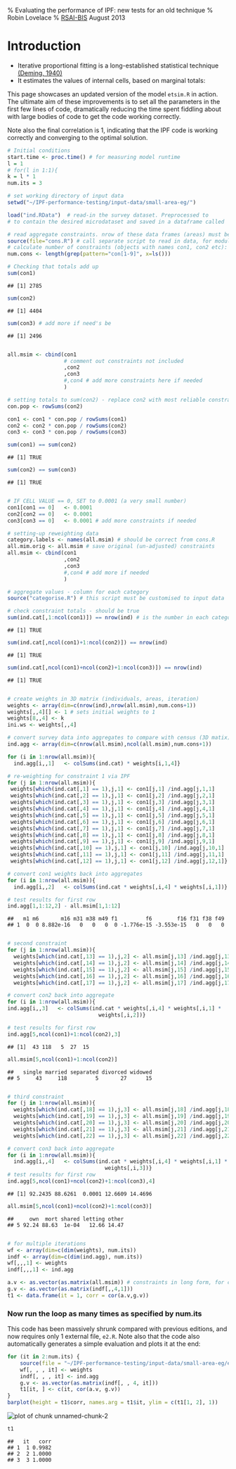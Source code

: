 % Evaluating the performance of IPF: new tests for an old technique
% Robin Lovelace
% [RSAI-BIS](http://www.rsai-bis.org/) August 2013

# Introduction 

- Iterative proportional fitting is a long-established statistical technique [(Deming, 1940)](http://www.jstor.org/stable/10.2307/2235722)
- It estimates the values of internal cells, based on marginal totals:


This page showcases an updated version of the model `etsim.R` in action.
The ultimate aim of these improvements is to set all the parameters in the first few lines of code, dramatically reducing the time spent fiddling about with large bodies of code to get the code working correctly.

Note also the final correlation is 1, indicating that the IPF code is working correctly and converging to the optimal solution.



```r
# Initial conditions
start.time <- proc.time() # for measuring model runtime
l = 1
# for(l in 1:1){
k = l * 1
num.its = 3

# set working directory of input data
setwd("~/IPF-performance-testing/input-data/small-area-eg/") 

load("ind.RData")  # read-in the survey dataset. Preprocessed to 
# to contain the desired microdataset and saved in a dataframe called 'ind'

# read aggregate constraints. nrow of these data frames (areas) must be equal 
source(file="cons.R") # call separate script to read in data, for modularity
# calculate number of constraints (objects with names con1, con2 etc):
num.cons <- length(grep(pattern="con[1-9]", x=ls())) 

# Checking that totals add up
sum(con1)
```

```
## [1] 2785
```

```r
sum(con2)
```

```
## [1] 4404
```

```r
sum(con3) # add more if need's be
```

```
## [1] 2496
```

```r

all.msim <- cbind(con1 
                  # comment out constraints not included
                  ,con2
                  ,con3
                  #,con4 # add more constraints here if needed
                  )

# setting totals to sum(con2) - replace con2 with most reliable constraint
con.pop <- rowSums(con2) 

con1 <- con1 * con.pop / rowSums(con1)
con2 <- con2 * con.pop / rowSums(con2) 
con3 <- con3 * con.pop / rowSums(con3)

sum(con1) == sum(con2) 
```

```
## [1] TRUE
```

```r
sum(con2) == sum(con3)
```

```
## [1] TRUE
```

```r

# IF CELL VALUE == 0, SET to 0.0001 (a very small number)
con1[con1 == 0]   <- 0.0001 
con2[con2 == 0]   <- 0.0001 
con3[con3 == 0]   <- 0.0001 # add more constraints if needed

# setting-up reweighting data
category.labels <- names(all.msim) # should be correct from cons.R
all.mim.orig <- all.msim # save original (un-adjusted) constraints
all.msim <- cbind(con1 
                  ,con2
                  ,con3
                  #,con4 # add more if needed
                  )

# aggregate values - column for each category
source("categorise.R") # this script must be customised to input data

# check constraint totals - should be true
sum(ind.cat[,1:ncol(con1)]) == nrow(ind) # is the number in each category correct
```

```
## [1] TRUE
```

```r
sum(ind.cat[,ncol(con1)+1:ncol(con2)]) == nrow(ind) 
```

```
## [1] TRUE
```

```r
sum(ind.cat[,ncol(con1)+ncol(con2)+1:ncol(con3)]) == nrow(ind) 
```

```
## [1] TRUE
```

```r

# create weights in 3D matrix (individuals, areas, iteration)
weights <- array(dim=c(nrow(ind),nrow(all.msim),num.cons+1)) 
weights[,,4][] <- 1 # sets initial weights to 1
weights[8,,4] <- k
ini.ws <- weights[,,4]

# convert survey data into aggregates to compare with census (3D matix)
ind.agg <- array(dim=c(nrow(all.msim),ncol(all.msim),num.cons+1))

for (i in 1:nrow(all.msim)){
  ind.agg[i,,1]   <- colSums(ind.cat) * weights[i,1,4]}

# re-weighting for constraint 1 via IPF 
for (j in 1:nrow(all.msim)){
 weights[which(ind.cat[,1] == 1),j,1] <- con1[j,1] /ind.agg[j,1,1]
 weights[which(ind.cat[,2] == 1),j,1] <- con1[j,2] /ind.agg[j,2,1]
 weights[which(ind.cat[,3] == 1),j,1] <- con1[j,3] /ind.agg[j,3,1]
 weights[which(ind.cat[,4] == 1),j,1] <- con1[j,4] /ind.agg[j,4,1]
 weights[which(ind.cat[,5] == 1),j,1] <- con1[j,5] /ind.agg[j,5,1]
 weights[which(ind.cat[,6] == 1),j,1] <- con1[j,6] /ind.agg[j,6,1]
 weights[which(ind.cat[,7] == 1),j,1] <- con1[j,7] /ind.agg[j,7,1]
 weights[which(ind.cat[,8] == 1),j,1] <- con1[j,8] /ind.agg[j,8,1]
 weights[which(ind.cat[,9] == 1),j,1] <- con1[j,9] /ind.agg[j,9,1]
 weights[which(ind.cat[,10] == 1),j,1] <- con1[j,10] /ind.agg[j,10,1]
 weights[which(ind.cat[,11] == 1),j,1] <- con1[j,11] /ind.agg[j,11,1]
 weights[which(ind.cat[,12] == 1),j,1] <- con1[j,12] /ind.agg[j,12,1]}

# convert con1 weights back into aggregates
for (i in 1:nrow(all.msim)){
  ind.agg[i,,2]   <- colSums(ind.cat * weights[,i,4] * weights[,i,1])}

# test results for first row
ind.agg[1,1:12,2] - all.msim[1,1:12]
```

```
##   m1 m6       m16 m31 m38 m49 f1         f6        f16 f31 f38 f49
## 1  0  0 8.882e-16   0   0   0  0 -1.776e-15 -3.553e-15   0   0   0
```

```r

# second constraint
for (j in 1:nrow(all.msim)){
  weights[which(ind.cat[,13] == 1),j,2] <- all.msim[j,13] /ind.agg[j,13,2]
  weights[which(ind.cat[,14] == 1),j,2] <- all.msim[j,14] /ind.agg[j,14,2]
  weights[which(ind.cat[,15] == 1),j,2] <- all.msim[j,15] /ind.agg[j,15,2]
  weights[which(ind.cat[,16] == 1),j,2] <- all.msim[j,16] /ind.agg[j,16,2]
  weights[which(ind.cat[,17] == 1),j,2] <- all.msim[j,17] /ind.agg[j,17,2]}  

# convert con2 back into aggregate
for (i in 1:nrow(all.msim)){
ind.agg[i,,3]   <- colSums(ind.cat * weights[,i,4] * weights[,i,1] *
                             weights[,i,2])}

# test results for first row
ind.agg[5,ncol(con1)+1:ncol(con2),3] 
```

```
## [1]  43 118   5  27  15
```

```r
all.msim[5,ncol(con1)+1:ncol(con2)]
```

```
##   single married separated divorced widowed
## 5     43     118         5       27      15
```

```r

# third constraint
for (j in 1:nrow(all.msim)){
  weights[which(ind.cat[,18] == 1),j,3] <- all.msim[j,18] /ind.agg[j,18,3]
  weights[which(ind.cat[,19] == 1),j,3] <- all.msim[j,19] /ind.agg[j,19,3]
  weights[which(ind.cat[,20] == 1),j,3] <- all.msim[j,20] /ind.agg[j,20,3]
  weights[which(ind.cat[,21] == 1),j,3] <- all.msim[j,21] /ind.agg[j,21,3]
  weights[which(ind.cat[,22] == 1),j,3] <- all.msim[j,22] /ind.agg[j,22,3]}  

# convert con3 back into aggregate
for (i in 1:nrow(all.msim)){
  ind.agg[i,,4]   <- colSums(ind.cat * weights[,i,4] * weights[,i,1] * weights[,i,2] * 
                               weights[,i,3])}
# test results for first row
ind.agg[5,ncol(con1)+ncol(con2)+1:ncol(con3),4] 
```

```
## [1] 92.2435 88.6261  0.0001 12.6609 14.4696
```

```r
all.msim[5,ncol(con1)+ncol(con2)+1:ncol(con3)]
```

```
##     own  mort shared letting other
## 5 92.24 88.63  1e-04   12.66 14.47
```

```r

# for multiple iterations
wf <- array(dim=c(dim(weights), num.its))
indf <- array(dim=c(dim(ind.agg), num.its))
wf[,,,1] <- weights 
indf[,,,1] <- ind.agg

a.v <- as.vector(as.matrix(all.msim)) # constraints in long form, for cor
g.v <- as.vector(as.matrix(indf[,,4,1]))
t1 <- data.frame(it = 1, corr = cor(a.v,g.v))
```


### Now run the loop as many times as specified by num.its
This code has been massively shrunk compared with previous editions, and now requires only 1 external file, `e2.R`. Note also that the code also automatically generates a simple evaluation and plots it at the end:


```r
for (it in 2:num.its) {
    source(file = "~/IPF-performance-testing/input-data/small-area-eg/e2.R")
    wf[, , , it] <- weights
    indf[, , , it] <- ind.agg
    g.v <- as.vector(as.matrix(indf[, , 4, it]))
    t1[it, ] <- c(it, cor(a.v, g.v))
}
barplot(height = t1$corr, names.arg = t1$it, ylim = c(t1[1, 2], 1))
```

![plot of chunk unnamed-chunk-2](figure/unnamed-chunk-2.png) 

```r
t1
```

```
##   it   corr
## 1  1 0.9982
## 2  2 1.0000
## 3  3 1.0000
```



